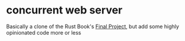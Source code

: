 # concurrent web server

Basically a clone of the Rust Book's [Final Project](https://doc.rust-lang.org/stable/book/ch20-00-final-project-a-web-server.html), but add some highly opinionated code more or less
